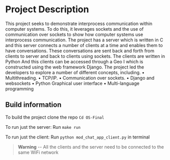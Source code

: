 # Project Description
This project seeks to demonstrate interprocess communication within computer systems. To do this, it leverages sockets and the use of communication over sockets to show how computer systems use interprocess communication. The project has a server which is written in C and this server connects a number of clients at a time and enables them to have conversations. These conversations are sent back and forth from clients to server and back to clients using sockets. The clients are written in Python And this clients can be accessed through a Geo I which is constructed using the web framework Django.
The project led the developers to explore a number of different concepts, including. 
•	Multithreading.
•	TCP/IP.
•	Communication over sockets.
•	Django and websockets
•	Python Graphical user interface
•	Multi-language programming


## Build information
To build the project clone the repo 
`Cd OS-Final`

To run just the server:
Run `make run` 

To run just the client:
Run `python mod_chat_app_client.py` in terminal

> **Warning** -- 
> All the clients and the server need to be connected to the same WiFi network


